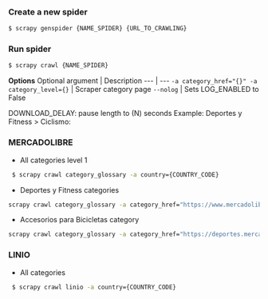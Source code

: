 ### Create a new spider 
```bash
$ scrapy genspider {NAME_SPIDER} {URL_TO_CRAWLING}
```
### Run spider 
```bash
$ scrapy crawl {NAME_SPIDER}
```


**Options**
Optional argument | Description
--- | --- 
`-a category_href="{}" -a category_level={}` | Scraper category page
`--nolog` | Sets LOG_ENABLED to False

DOWNLOAD_DELAY: pause length to (N) seconds
Example: Deportes y Fitness > Ciclismo: 

### MERCADOLIBRE

* All categories level 1
```bash
 $ scrapy crawl category_glossary -a country={COUNTRY_CODE}
```

* Deportes y Fitness categories
```bash
scrapy crawl category_glossary -a category_href="https://www.mercadolibre.com.co/c/deportes-y-fitness#c_id=/home/categories/category-l1/category-l1&c_category_id=MCO1276&c_uid=5ae2440d-8ea8-11eb-bca2-5da2288c72af" -a category_level=2
```

* Accesorios para Bicicletas category
```bash
scrapy crawl category_glossary -a category_href="https://deportes.mercadolibre.com.co/ciclismo-accesorios-bicicletas/#CATEGORY_ID=MCO12214&S=hc_deportes-y-fitness" -a category_level=4
```

### LINIO
* All categories
```bash
 $ scrapy crawl linio -a country={COUNTRY_CODE}
```
